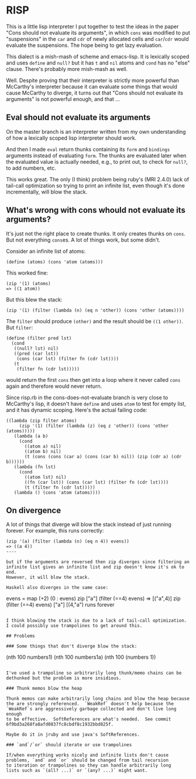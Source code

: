 # RISP

This is a little lisp interpreter I put together to test the ideas in
the paper "Cons should not evaluate its arguments", in which `cons`
was modified to put "suspensions" in the `car` and `cdr` of newly
allocated cells and `car`/`cdr` would evaluate the suspensions.  The
hope being to get lazy evaluation.

This dialect is a mish-mash of scheme and emacs-lisp.  It is lexically
scoped and uses `define` and `null?` but it has `t` and `nil` atoms
and `cond` has no "else" clause.  There's probably more mish-mash as
well.

Well.  Despite proving that their interpreter is strictly more
powerful than McCarthy's interpreter because it can evaluate some
things that would cause McCarthy to diverge, it turns out that "Cons
should not evaluate its arguments" is not powerful enough, and that
...

## Eval should not evaluate its arguments

On the master branch is an interpreter written from my own
understanding of how a lexically scoped lisp interpreter should work.

And then I made `eval` return thunks containing its `form` and
`bindings` arguments instead of evaluating `form`.  The thunks are
evaluated later when the evaluated value is actually needed, e.g., to
print out, to check for `null?`, to add numbers, etc.

This works great.  The only (I think) problem being ruby's (MRI 2.4.0)
lack of tail-call optimization so trying to print an infinite list,
even though it's done incrementally, will blow the stack.

## What's wrong with cons whould not evaluate its arguments?

It's just not the right place to create thunks.  It only creates
thunks on `cons`.  But not everything `cons`es.  A lot of things work,
but some didn't.

Consider an infinite list of atoms:

~~~~
(define (atoms) (cons 'atom (atoms)))
~~~~

This worked fine:

~~~~
(zip '(1) (atoms)
=> ((1 atom))
~~~~

But this blew the stack:

~~~~
(zip '(1) (filter (lambda (n) (eq n 'other)) (cons 'other (atoms))))
~~~~

The `filter` should produce `(other)` and the result should be
`((1 other))`.  But `filter`:

~~~~
(define (filter pred lst)
  (cond
   ((null? lst) nil)
   ((pred (car lst))
    (cons (car lst) (filter fn (cdr lst))))
   (t
    (filter fn (cdr lst)))))
~~~~

would return the first `cons` then get into a loop where it never
called `cons` again and therefore would never return.

Since risp.rb in the cons-does-not-evaluate branch is very close to
McCarthy's lisp, it doesn't have `define` and uses `atom` to test for
empty list, and it has dynamic scoping.  Here's the actual failing
code:

~~~~
((lambda (zip filter atoms)
     (zip '(1) (filter (lambda (z) (eq z 'other)) (cons 'other (atoms)))))
   (lambda (a b)
     (cond
       ((atom a) nil)
       ((atom b) nil)
       (t (cons (cons (car a) (cons (car b) nil)) (zip (cdr a) (cdr b))))))
   (lambda (fn lst)
     (cond
       ((atom lst) nil)
       ((fn (car lst)) (cons (car lst) (filter fn (cdr lst))))
       (t (filter fn (cdr lst)))))
   (lambda () (cons 'atom (atoms))))
~~~~

## On divergence

A lot of things that diverge will blow the stack instead of just
running forever.  For example, this runs correctly:

~~~~
(zip '(a) (filter (lambda (n) (eq n 4)) evens))
=> ((a 4))
----

but if the arguments are reversed then zip diverges since filtering an
infinite list gives an infinite list and zip doesn't know it's ok to end.
However, it will blow the stack.

Haskell also diverges in the same case:

~~~~
evens = map (+2) (0 : evens)
zip ["a"] (filter (==4) evens)
=> [("a",4)]
zip (filter (==4) evens) ["a"]
[(4,"a")   runs forever
~~~~

I think blowing the stack is due to a lack of tail-call optimization.
I could possibly use trampolines to get around this.

## Problems

### Some things that don't diverge blow the stack:

~~~~
(nth 100 numbers1)
(nth 100 numbers1a)
(nth 100 (numbers 1))
~~~~

I've used a trampoline so arbitrarily long thunk/memo chains can be
dethunked but the problem is more insidious.

### Thunk memos blow the heap

Thunk memos can make arbitrarily long chains and blow the heap because
the are strongly referenced.  `WeakRef` doesn't help because the
`WeakRef`s are aggressively garbage collected and don't live long enough
to be effective.  SoftReferences are what's needed.  See commit
6f9bd3a268fa8afd0837fc8cbdf8c1932bbd825f.

Maybe do it in jruby and use java's SoftReferences.

### `and`/`or` should iterate or use trampolines

If/when everything works nicely and infinite lists don't cause
problems, `and` and `or` should be changed from tail recursion
to iteration or trampolines so they can handle arbitrarily long
lists such as `(all? ...)` or `(any? ...)` might want.
